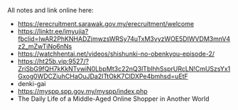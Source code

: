 All notes and link online here:
+ https://erecruitment.sarawak.gov.my/erecruitment/welcome
+ https://linktr.ee/imyujia?fbclid=IwAR2PhKNHADZjmwzsWRSy74uTxM3vyzWOE5DIWVDM3mnV4z2_mZwTiNo6nNs
+ https://watchhentai.net/videos/shishunki-no-obenkyou-episode-2/
+ https://ht25b.vip:9527/?ZriSbG9fQH7kKkNTvwiN0LbpMt3c22nQ3lTbIhhSsprURcLN!CmUSzsYx1Gxog0WDCZiuhCHaOuJDa2ITtOkK7ClDXPe4bmhsd=uEtF
+ denki-gai
+ https://myspp.spp.gov.my/myspp/index.php
+ The Daily Life of a Middle-Aged Online Shopper in Another World
